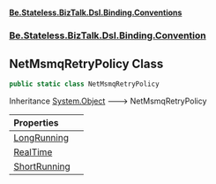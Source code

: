 #### [Be.Stateless.BizTalk.Dsl.Binding.Conventions](README.md 'README')
### [Be.Stateless.BizTalk.Dsl.Binding.Convention](Be.Stateless.BizTalk.Dsl.Binding.Convention.md 'Be.Stateless.BizTalk.Dsl.Binding.Convention')

## NetMsmqRetryPolicy Class

```csharp
public static class NetMsmqRetryPolicy
```

Inheritance [System.Object](https://docs.microsoft.com/en-us/dotnet/api/System.Object 'System.Object') &#129106; NetMsmqRetryPolicy

| Properties | |
| :--- | :--- |
| [LongRunning](NetMsmqRetryPolicy.LongRunning.md 'Be.Stateless.BizTalk.Dsl.Binding.Convention.NetMsmqRetryPolicy.LongRunning') | |
| [RealTime](NetMsmqRetryPolicy.RealTime.md 'Be.Stateless.BizTalk.Dsl.Binding.Convention.NetMsmqRetryPolicy.RealTime') | |
| [ShortRunning](NetMsmqRetryPolicy.ShortRunning.md 'Be.Stateless.BizTalk.Dsl.Binding.Convention.NetMsmqRetryPolicy.ShortRunning') | |
